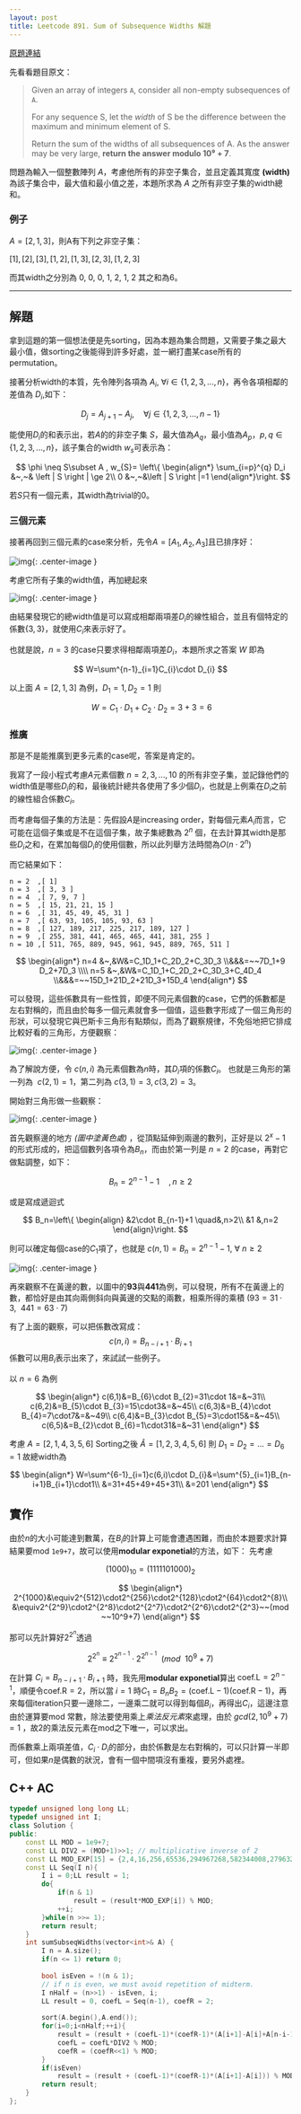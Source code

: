 ```yaml
---
layout: post
title: Leetcode 891. Sum of Subsequence Widths 解題
---
```


[原題連結](https://leetcode.com/articles/sum-of-subsequence-widths/)

先看看題目原文：

> Given an array of integers `A`, consider all non-empty subsequences of `A`.
>
> For any sequence S, let the *width* of S be the difference between the maximum and minimum element of S.
> 
> Return the sum of the widths of all subsequences of A.
> As the answer may be very large, **return the answer modulo 10⁹ + 7**.

問題為輸入一個整數陣列 $A$，考慮他所有的非空子集合，並且定義其寬度 **(width)** 為該子集合中，最大值和最小值之差，本題所求為 $A$ 之所有非空子集的width總和。

### 例子
$A=[2,1,3]$，則A有下列之非空子集：

$[1],[2],[3],[1,2],[1,3],[2,3],[1,2,3]$ 

而其width之分別為 0, 0, 0, 1, 2, 1, 2 其之和為6。

------

## **解題**

拿到這題的第一個想法便是先sorting，因為本題為集合問題，又需要子集之最大最小值，做sorting之後能得到許多好處，並一網打盡某case所有的permutation。

接著分析width的本質，先令陣列各項為 $A_i,~\forall i\in\{1,2,3,...,n\}$，再令各項相鄰的差值為 $D_i$,如下：

$$
D_{j}=A_{j+1}-A_{j},\quad\forall j\in \{1,2,3,...,n-1\}
$$

能使用$D_i$的和表示出，若$A$的的非空子集 $S$，最大值為$A_q$，最小值為$A_p$，$p,q\in\{1,2,3,...,n\}$，該子集合的width $w_{s}$可表示為：

$$
\phi \neq S\subset A , w_{S}=
\left\{ \begin{align*}
 \sum_{i=p}^{q} D_i &~,~& \left | S \right | \ge 2\\ 
 0 &~,~&\left | S \right |=1
\end{align*}\right.
$$

若$S$只有一個元素，其width為trivial的0。

### 三個元素

接著再回到三個元素的case來分析，先令$A=[A_{1},A_{2},A_{3}]$且已排序好：

![img](https://cdn-images-1.medium.com/max/800/1*Bqwa316koLu5_pfaowJQtQ.png){: .center-image }

考慮它所有子集的width值，再加總起來

![img](https://cdn-images-1.medium.com/max/800/1*UylP4nOX-VkaO3JTfhMMrA.png){: .center-image }

由結果發現它的總width值是可以寫成相鄰兩項差$D_i$的線性組合，並且有個特定的係數$\{3,3\}$，就使用$C_i$來表示好了。

也就是說，$n=3$ 的case只要求得相鄰兩項差$D_i$，本題所求之答案 $W$ 即為

$$
W=\sum^{n-1}_{i=1}C_{i}\cdot D_{i}
$$

以上面$~A=[2,1,3]~$為例，$D_1=1,D_2=1$ 則

$$
~W=C_1\cdot D_1+C_2\cdot D_2=3+3=6
$$

### 推廣

那是不是能推廣到更多元素的case呢，答案是肯定的。




我寫了一段小程式考慮$A$元素個數$~n=2,3,...,10$ 的所有非空子集，並記錄他們的width值是哪些$D_i$的和，最後統計總共各使用了多少個$D_i$，也就是上例乘在$D_i$之前的線性組合係數$C_i$。

而考慮每個子集的方法是：先假設$A$是increasing order，對每個元素$A_i$而言，它可能在這個子集或是不在這個子集，故子集總數為 $2^{n}$ 個，在去計算其width是那些$D_{i}$之和，在累加每個$D_{i}$的使用個數，所以此列舉方法時間為$O(n\cdot2^{n})$

而它結果如下：

```
n = 2  ,[ 1]
n = 3  ,[ 3, 3 ] 
n = 4  ,[ 7, 9, 7 ]  
n = 5  ,[ 15, 21, 21, 15 ] 
n = 6  ,[ 31, 45, 49, 45, 31 ] 
n = 7  ,[ 63, 93, 105, 105, 93, 63 ] 
n = 8  ,[ 127, 189, 217, 225, 217, 189, 127 ] 
n = 9  ,[ 255, 381, 441, 465, 465, 441, 381, 255 ] 
n = 10 ,[ 511, 765, 889, 945, 961, 945, 889, 765, 511 ]
```
$$
\begin{align*}
n=4 &~,&W&=C_1D_1+C_2D_2+C_3D_3 \\&&&=~~7D_1+9 D_2+7D_3 \\\\
n=5 &~,&W&=C_1D_1+C_2D_2+C_3D_3+C_4D_4 \\&&&=~~15D_1+21D_2+21D_3+15D_4
\end{align*}
$$

可以發現，這些係數具有一些性質，即便不同元素個數的case，它們的係數都是左右對稱的，而且由於每多一個元素就會多一個值，這些數字形成了一個三角形的形狀，可以發現它與巴斯卡三角形有點類似，而為了觀察規律，不免俗地把它排成比較好看的三角形，方便觀察：

![img](https://cdn-images-1.medium.com/max/800/1*ZKGtjp1JgTdakVpvFYNMaQ.png){: .center-image }


為了解說方便，令 $c(n,i)$ 為元素個數為$n$時，其$D_{i}$項的係數$C_{i}$。
也就是三角形的第一列為 $~c(2,1)=1$，第二列為$~c(3,1)=3, c(3,2)=3$。

開始對三角形做一些觀察：

![img](https://cdn-images-1.medium.com/max/800/1*zgx_chjP5kcpT6A6uE-aHg.png){: .center-image }

首先觀察邊的地方 *(圖中塗黃色處)* ，從頂點延伸到兩邊的數列，正好是以 $2^{x}-1$的形式形成的，把這個數列各項令為$B_n$，而由於第一列是 $n=2$ 的case，再對它做點調整，如下：

$$
B_n=2^{n-1}-1 \quad,n\ge2
$$

或是寫成遞迴式

$$
B_n=\left\{
\begin{align}
&2\cdot B_{n-1}+1 \quad&,n>2\\
&1 &,n=2
\end{align}\right.
$$


則可以確定每個case的$C_1$項了，也就是 $c(n,1)=B_n=2^{n-1}-1,~\forall~n\ge2$

![img](https://cdn-images-1.medium.com/max/800/1*43H04Uj20SqpkFvs1FawZQ.png){: .center-image }

再來觀察不在黃邊的數，以圖中的**93**與**441**為例，可以發現，所有不在黃邊上的數，都恰好是由其向兩側斜向與黃邊的交點的兩數，相乘所得的乘積$~(93=31\cdot3,~~441=63\cdot7)~$

有了上面的觀察，可以把係數改寫成：
$$c(n,i)=B_{n-i+1}\cdot B_{i+1}$$係數可以用$B_i$表示出來了，來試試一些例子。


以 $n=6$ 為例

$$
\begin{align*}
c(6,1)&=B_{6}\cdot B_{2}=31\cdot
1&=&~31\\
c(6,2)&=B_{5}\cdot B_{3}=15\cdot3&=&~45\\
c(6,3)&=B_{4}\cdot B_{4}=7\cdot7&=&~49\\
c(6,4)&=B_{3}\cdot B_{5}=3\cdot15&=&~45\\
c(6,5)&=B_{2}\cdot B_{6}=1\cdot31&=&~31
\end{align*}
$$ 

考慮 $A=[2,1,4,3,5,6]$
Sorting之後$~\hat{A}=[1,2,3,4,5,6]$
則 $D_1=D_2=...=D_6=1$
故總width為

$$
\begin{align*}
W=\sum^{6-1}_{i=1}c(6,i)\cdot D_{i}&=\sum^{5}_{i=1}B_{n-i+1}B_{i+1}\cdot1\\
&=31+45+49+45+31\\
&=201
\end{align*}
$$

## 實作

由於$n$的大小可能達到數萬，在$B_i$的計算上可能會遭遇困難，而由於本題要求計算結果要mod `1e9+7`，故可以使用**modular exponetial**的方法，如下：
先考慮

$$
(1000)_{10}=(1111101000)_{2}
$$

$$
\begin{align*}
2^{1000}&\equiv2^{512}\cdot2^{256}\cdot2^{128}\cdot2^{64}\cdot2^{8}\\
&\equiv2^{2^9}\cdot2^{2^8}\cdot2^{2^7}\cdot2^{2^6}\cdot2^{2^3}~~(mod ~~10^9+7)
\end{align*}
$$

那可以先計算好$2^{2^n}$透過

$$
2^{2^n}\equiv2^{2^{n-1}}\cdot2^{2^{n-1}}~~(mod ~~10^9+7)
$$

在計算 $C_{i}=B_{n-i+1}\cdot B_{i+1}$ 時，我先用**modular exponetial**算出 $\textrm{coef.L}=2^{n-1}$，順便令$\textrm{coef.R}=2$，所以當$~i=1~$時$C_1=B_{n}B_{2}=(\textrm{coef.L}-1) (\textrm{coef.R}-1)$，再來每個iteration只要一邊除二，一邊乘二就可以得到每個$B_{i}$，再得出$C_{i}$，這邊注意由於運算要mod 常數，除法要使用乘上*乘法反元素*來處理，由於$~gcd(2,10^9+7)=1~$，故2的乘法反元素在mod之下唯一，可以求出。

而係數乘上兩項差值，$C_{i}\cdot D_{i}$的部分，由於係數是左右對稱的，可以只計算一半即可，但如果$n$是偶數的狀況，會有一個中間項沒有重複，要另外處裡。

## C++ AC
```cpp
typedef unsigned long long LL;
typedef unsigned int I;
class Solution {
public:
    const LL MOD = 1e9+7;
    const LL DIV2 = (MOD+1)>>1; // multiplicative inverse of 2
    const LL MOD_EXP[15] = {2,4,16,256,65536,294967268,582344008,279632277,792845266,418385479,812734592,409643880,246797651,112754241,774491455};
    const LL Seq(I n){
        I i = 0;LL result = 1;
        do{
            if(n & 1)
                result = (result*MOD_EXP[i]) % MOD;
            ++i;
        }while(n >>= 1);
        return result;
    }
    int sumSubseqWidths(vector<int>& A) {        
        I n = A.size();
        if(n <= 1) return 0;
        
        bool isEven = !(n & 1);
        // if n is even, we must avoid repetition of midterm.
        I nHalf = (n>>1) - isEven, i; 
        LL result = 0, coefL = Seq(n-1), coefR = 2;
        
        sort(A.begin(),A.end());
        for(i=0;i<nHalf;++i){
            result = (result + (coefL-1)*(coefR-1)*(A[i+1]-A[i]+A[n-i-1]-A[n-i-2])) % MOD;
            coefL = coefL*DIV2 % MOD;
            coefR = (coefR<<1) % MOD;
        }
        if(isEven)
            result = (result + (coefL-1)*(coefR-1)*(A[i+1]-A[i])) % MOD;
        return result;
    }
};
```
